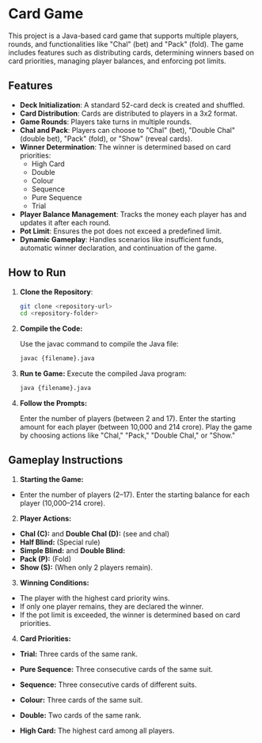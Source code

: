 # Card Game

This project is a Java-based card game that supports multiple players, rounds, and functionalities like "Chal" (bet) and "Pack" (fold). The game includes features such as distributing cards, determining winners based on card priorities, managing player balances, and enforcing pot limits.

## Features

- **Deck Initialization**: A standard 52-card deck is created and shuffled.
- **Card Distribution**: Cards are distributed to players in a 3x2 format.
- **Game Rounds**: Players take turns in multiple rounds.
- **Chal and Pack**: Players can choose to "Chal" (bet), "Double Chal" (double bet), "Pack" (fold), or "Show" (reveal cards).
- **Winner Determination**: The winner is determined based on card priorities:
  - High Card
  - Double
  - Colour
  - Sequence
  - Pure Sequence
  - Trial
- **Player Balance Management**: Tracks the money each player has and updates it after each round.
- **Pot Limit**: Ensures the pot does not exceed a predefined limit.
- **Dynamic Gameplay**: Handles scenarios like insufficient funds, automatic winner declaration, and continuation of the game.

## How to Run

1. **Clone the Repository**:
   ```bash
   git clone <repository-url>
   cd <repository-folder>

2. **Compile the Code:**
    
    Use the javac command to compile the Java file:
    ```bash
    javac {filename}.java

3. **Run te Game:**
    Execute the compiled Java program:
    ```bash
    java {filename}.java

4. **Follow the Prompts:**

    Enter the number of players (between 2 and 17).
    Enter the starting amount for each player (between 10,000 and 214 crore).
    Play the game by choosing actions like "Chal," "Pack," "Double Chal," or "Show."


## Gameplay Instructions
1. **Starting the Game:**

- Enter the number of players (2–17).
Enter the starting balance for each player (10,000–214 crore).

2. **Player Actions:**

- **Chal (C):** and **Double Chal (D):** (see and chal)
- **Half Blind:** (Special rule)
- **Simple Blind:** and **Double Blind:**
- **Pack (P):** (Fold)
- **Show (S):** (When only 2 players remain).

3. **Winning Conditions:**

- The player with the highest card priority wins.
- If only one player remains, they are declared the winner.
- If the pot limit is exceeded, the winner is determined based on card priorities.

4. **Card Priorities:**

- **Trial:** Three cards of the same rank.

- **Pure Sequence:** Three consecutive cards of the same suit.

- **Sequence:** Three consecutive cards of different suits.

- **Colour:** Three cards of the same suit.

- **Double:** Two cards of the same rank.

- **High Card:** The highest card among all players.
